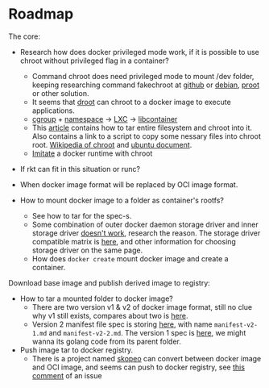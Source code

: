 Roadmap
====

The core:

* Research how does docker privileged mode work, if it is possible to use chroot without privileged flag in a container?
	* Command chroot does need privileged mode to mount /dev folder, keeping researching command fakechroot at [github](https://git.io/vdnm1) or [debian](https://goo.gl/39cX9f), [proot](https://git.io/vdnmQ) or other solution.
	* It seems that [droot](https://git.io/vdnYQ) can chroot to a docker image to execute applications.
	* [cgroup](https://goo.gl/9iALHX) + [namespace](https://goo.gl/ki7A7s) -> [LXC](https://goo.gl/xyGEzu) -> [libcontainer](https://git.io/vdnO4)
	* This [article](https://goo.gl/ngTwR7) contains how to tar entire filesystem and chroot into it. Also contains a link to a script to copy some nessary files into chroot root. [Wikipedia of chroot](https://goo.gl/ksHZgG) and [ubuntu document](https://goo.gl/C8rtvn).
	* [Imitate](https://goo.gl/xYXJgX) a docker runtime with chroot

* If rkt can fit in this situation or runc?
* When docker image format will be replaced by OCI image format.

* How to mount docker image to a folder as container's rootfs?
	* See how to tar for the spec-s.
	* Some combination of outer docker daemon storage driver and inner storage driver [doesn't work](https://goo.gl/cjKAUs), research the reason. The storage driver compatible matrix is [here](https://goo.gl/Me7EFF), and other information for choosing storage driver on the same page.
	* How does `docker create` mount docker image and create a container.

Download base image and publish derived image to registry:

* How to tar a mounted folder to docker image?
	* There are two version v1 & v2 of docker image format, still no clue why v1 still exists, compares about two is [here](https://goo.gl/4bKjL5).
	* Version 2 manifest file spec is storing [here](https://git.io/vdcor), with name `manifest-v2-1.md` and `manifest-v2-2.md`. The version 1 spec is [here](https://git.io/vdcod), we might wanna its golang code from its parent folder.
* Push image tar to docker registry.
	* There is a project named [skopeo](https://git.io/vdcw6) can convert between docker image and OCI image, and seems can push to docker registry, see [this comment](https://git.io/vdc6g) of an issue
